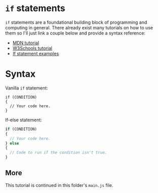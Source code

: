 # `if` statements

`if` statements are a foundational building block of programming and computing in general. There already exist many tutorials on how to use them so I'll just link a couple below and provide a syntax reference:

- [MDN tutorial](https://developer.mozilla.org/en-US/docs/Web/JavaScript/Reference/Statements/if...else)
- [W3Schools tutorial](https://www.w3schools.com/js/js_if_else.asp)
- [If statement examples](https://www.afterhoursprogramming.com/tutorial/javascript/if-statements-js/)

# Syntax
Vanilla `if` statement:
```
if (CONDITION)
{
  // Your code here.
}
```

If-else statement:
```JavaScript
if (CONDITION)
{
  // Your code here.
} else
{
  // Code to run if the condition isn't true.
}

```

## More
This tutorial is continued in this folder's `main.js` file.
